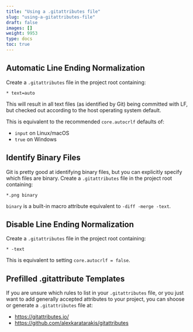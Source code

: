```yaml
---
title: "Using a .gitattributes file"
slug: "using-a-gitattributes-file"
draft: false
images: []
weight: 9953
type: docs
toc: true
---
```


## Automatic Line Ending Normalization
Create a `.gitattributes` file in the project root containing:

    * text=auto

This will result in all text files (as identified by Git) being committed with LF, but checked out according to the host operating system default.

This is equivalent to the recommended `core.autocrlf` defaults of:

* `input` on Linux/macOS
* `true` on Windows

## Identify Binary Files
Git is pretty good at identifying binary files, but you can explicitly specify which files are binary. Create a `.gitattributes` file in the project root containing:

    *.png binary

`binary` is a built-in macro attribute equivalent to `-diff -merge -text`.

## Disable Line Ending Normalization
Create a `.gitattributes` file in the project root containing:

    * -text

This is equivalent to setting `core.autocrlf = false`.

## Prefilled .gitattribute Templates
If you are unsure which rules to list in your `.gitattributes` file, or you just want to add generally accepted attributes to your project, you can shoose or generate a `.gitattributes` file at:

 - https://gitattributes.io/
 - https://github.com/alexkaratarakis/gitattributes

